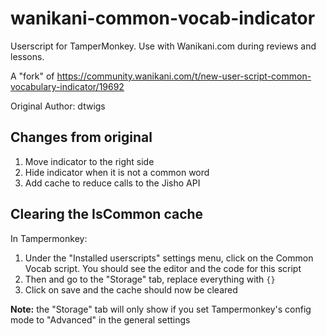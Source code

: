 # wanikani-common-vocab-indicator

Userscript for TamperMonkey. Use with Wanikani.com during reviews and lessons. 

A "fork" of https://community.wanikani.com/t/new-user-script-common-vocabulary-indicator/19692

Original Author: dtwigs

## Changes from original

1. Move indicator to the right side
2. Hide indicator when it is not a common word
3. Add cache to reduce calls to the Jisho API

## Clearing the IsCommon cache

In Tampermonkey: 
1. Under the "Installed userscripts" settings menu, click on the Common Vocab script. You should see the editor and the code for this script
2. Then and go to the "Storage" tab, replace everything with ```{}```
3. Click on save and the cache should now be cleared

**Note:** the "Storage" tab will only show if you set Tampermonkey's config mode to "Advanced" in the general settings
